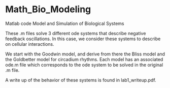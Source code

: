 # Math_Bio_Modeling
Matlab code Model and Simulation of Biological Systems

These .m files solve 3 different ode systems that describe negative feedback oscillations. In this case, we consider these systems to describe on cellular interactions. 

We start with the Goodwin model, and derive from there the Bliss model and the Goldbetter model for circadium rhythms. 
Each model has an associated ode.m file which corresponds to the ode system to be solved in the original .m file. 

A write up of the behavior of these systems is found in lab1_writeup.pdf.
